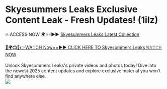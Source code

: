 # Skyesummers Leaks Exclusive Content Leak - Fresh Updates! (1ilz)

🔥 ACCESS NOW 🌍==►► <a href="https://tinyurl.com/kvy9nzfs" rel="nofollow">Skyesummers Leaks Latest Collection</a>
<br><br>
[🔴🌍📺📱👉WA𝚃CH Now==►► CLICK HERE TO Skyesummers Leaks 𝚆𝙰𝚃𝙲𝙷 NOW](https://tinyurl.com/kvy9nzfs)
<br><br>
Unlock Skyesummers Leaks's private videos and photos today! Dive into the newest 2025 content updates and explore exclusive material you won’t find anywhere else.
<br>
<a href="https://tinyurl.com/kvy9nzfs" rel="nofollow" data-target="animated-image.originalLink"><img src="https://camo.githubusercontent.com/8a4f000d20f83aca3bf7ec5f350d767afa0574a8a352519fd8cfa583a6f93a33/68747470733a2f2f692e696d6775722e636f6d2f644a486b345a712e676966" data-canonical-src="https://i.imgur.com/dJHk4Zq.gif" style="max-width: 100%; display: inline-block;" data-target="animated-image.originalImage"></a>
<br>
